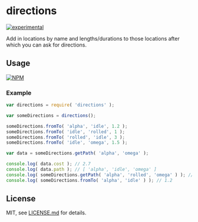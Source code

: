 # directions

[![experimental](http://badges.github.io/stability-badges/dist/experimental.svg)](http://github.com/badges/stability-badges)

Add in locations by name and lengths/durations to those locations after which you can ask for directions.

## Usage

[![NPM](https://nodei.co/npm/directions.png)](https://www.npmjs.com/package/directions)

### Example

```javascript
var directions = require( 'directions' );

var someDirections = directions();

someDirections.fromTo( 'alpha', 'idle', 1.2 );
someDirections.fromTo( 'idle', 'rolled', 1 );
someDirections.fromTo( 'rolled', 'idle', 3 );
someDirections.fromTo( 'idle', 'omega', 1.5 );

var data = someDirections.getPath( 'alpha', 'omega' );

console.log( data.cost ); // 2.7
console.log( data.path ); // [ 'alpha', 'idle', 'omega' ]
console.log( someDirections.getPath( 'alpha', 'rolled', 'omega' ) ); // [ 'alpha', 'idle', 'rolled', 'idle', 'omega' ]
console.log( someDirections.fromTo( 'alpha', 'idle' ) ); // 1.2
```

## License

MIT, see [LICENSE.md](http://github.com/mikkoh/directions/blob/master/LICENSE.md) for details.
